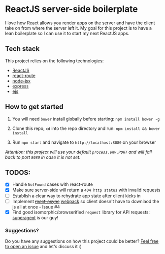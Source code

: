 # ReactJS server-side boilerplate
I love how React allows you render apps on the server and have the client take on from where the server left it.
My goal for this project is to have a lean boilerplate so I can use it to start my next ReactJS apps.

## Tech stack

This project relies on the following technologies:
- [ReactJS](https://github.com/facebook/react)
- [react-route](https://github.com/rackt/react-router)
- [node-jsx](https://github.com/petehunt/node-jsx)
- [express](https://github.com/strongloop/express)  
- [ejs](https://github.com/tj/ejs)


## How to get started
1. You will need `bower` install globally before starting: `npm install bower -g`

2. Clone this repo, `cd` into the repo directory and run: `npm install && bower install`

3. Run `npm start` and navigate to `http://localhost:8080` on your browser

_Attention: this project will use your default `process.env.PORT` and will fall back to port `8080` in case it is not set._

## TODOS:
- [x] Handle `NotFound` cases with react-route
- [x] Make sure server-side will return a `404 http status` with invalid requests
- [ ] Establish a clear way to rehydrate app state after client kicks in
- [ ] Implement ~~[react-async](https://github.com/andreypopp/react-async)~~ [webpack](https://www.npmjs.com/package/webpack) so client doesn't have to downlaod the js all at once - Issue #4
- [x] Find good isomorphic/browserified `request` library for API requests: [superagent](https://github.com/visionmedia/superagent) is our guy!

### Suggestions?
Do you have any suggestions on how this project could be better?
[Feel free to open an issue](https://github.com/sergiocruz/react-boilerplate/issues/new) and let's discuss it :)
